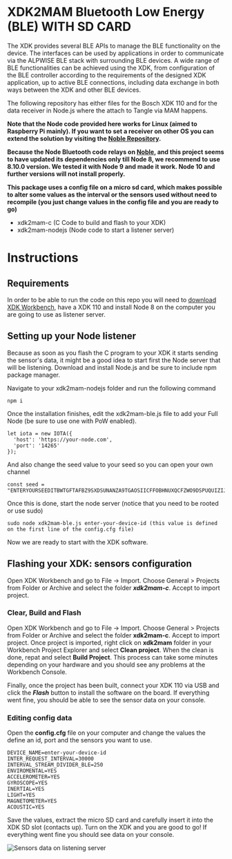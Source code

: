 # XDK2MAM Bluetooth Low Energy (BLE) WITH SD CARD
The XDK provides several BLE APIs to manage the BLE functionality on the device. The interfaces can be used by applications in order to communicate via the ALPWISE BLE stack with surrounding BLE devices.
A wide range of BLE functionalities can be achieved using the XDK, from configuration of the BLE controller according to the requirements of the designed XDK application, up to active BLE connections, including data
exchange in both ways between the XDK and other BLE devices. 

The following repository has either files for the Bosch XDK 110 and for the data receiver in Node.js where the attach to Tangle via MAM happens.

**Note that the Node code provided here works for Linux (aimed to Raspberry Pi mainly). If you want to set a receiver on other OS you can extend the solution by visiting the [Noble Repository](https://github.com/noble/noble).**

**Because the Node Bluetooth code relays on [Noble](https://github.com/noble/noble), and this project seems to have updated its dependencies only till Node 8, we recommend to use 8.10.0 version. We tested it with Node 9 and made it work. Node 10 and further versions will not install properly.**

**This package uses a config file on a micro sd card, which makes possible to alter some values as the interval or the sensors used without need to recompile (you just change values in the config file and you are ready to go)**



- xdk2mam-c (C Code to build and flash to your XDK)
- xdk2mam-nodejs (Node code to start a listener server)

# Instructions

## Requirements
In order to be able to run the code on this repo you will need to [download XDK Workbench](https://xdk.bosch-connectivity.com/software-downloads), have a XDK 110 and install Node 8 on the computer you are going to use as listener server.

## Setting up your Node listener
Because as soon as you flash the C program to your XDK it starts sending the sensor's data, it might be a good idea to start first the Node server that will be listening. Download and install Node.js and be sure to include npm package manager.

Navigate to your xdk2mam-nodejs folder and run the following command

```
npm i
```
Once the installation finishes, edit the xdk2mam-ble.js file to add your Full Node (be sure to use one with PoW enabled).

```
let iota = new IOTA({
  'host': 'https://your-node.com',
  'port': '14265'
});
```
And also change the seed value to your seed so you can open your own channel

```
const seed = "ENTERYOURSEEDITBWTGFTAFBZ9SXDSUNANZA9TGAOSIICFFOBHNUXQCFZWO9DSPUQUIZIJXOPHBY99999";
```

Once this is done, start the node server (notice that you need to be rooted or use sudo)

```
sudo node xdk2mam-ble.js enter-your-device-id (this value is defined on the first line of the config.cfg file)
```
Now we are ready to start with the XDK software.


## Flashing your XDK: sensors configuration
Open XDK Workbench and go to File -> Import. Choose General > Projects from Folder or Archive and select the folder ***xdk2mam-c***. Accept to import project. 


### Clear, Build and Flash
Open XDK Workbench and go to File -> Import. Choose General > Projects from Folder or Archive and select the folder **xdk2mam-c**. Accept to import project. Once project is imported, right click on **xdk2mam** folder in your Workbench Project Explorer and select **Clean project**. When the clean is done, repat and select **Build Project**. This process can take some minutes depending on your hardware and you should see any problems at the Workbench Console.

Finally, once the project has been built, connect your XDK 110 via USB and click the ***Flash*** button to install the software on the board. If everything went fine, you should be able to see the sensor data on your console.

### Editing config data

Open the **config.cfg** file on your computer and change the values the define an id, port and the sensors you want to use.

```
DEVICE_NAME=enter-your-device-id
INTER_REQUEST_INTERVAL=30000
INTERVAL_STREAM_DIVIDER_BLE=250
ENVIROMENTAL=YES
ACCELEROMETER=YES
GYROSCOPE=YES
INERTIAL=YES
LIGHT=YES
MAGNETOMETER=YES
ACOUSTIC=YES
```

Save the values, extract the micro SD card and carefully insert it into the XDK SD slot (contacts up). 
Turn on the XDK and you are good to go! 
If everything went fine you should see data on your console. 



![Sensors data on listening server](https://xdk2mam.io/assets/images/ble-screen-pi.png)
